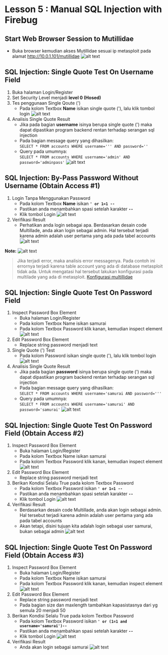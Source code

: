 # Lesson 5 : Manual SQL Injection with Firebug

## Start Web Browser Session to Mutillidae
- Buka browser kemudian akses Mutillidae sesuai ip metasploit pada alamat http://10.0.1.101/mutillidae
![alt text](https://github.com/luqmanahmads/laporan-pksj/blob/master/assets/lesson_5/1/home_multillidae.png "Home page")

## SQL Injection: Single Quote Test On Username Field
1. Buka halaman Login/Register
2. Set Security Level menjadi **level 0 (Hosed)**
3. Tes penggunaan Single Qoute (')  
   - Pada kolom Textbox **Name** isikan single quote ('), lalu klik tombol login
![alt text](https://github.com/luqmanahmads/laporan-pksj/blob/master/assets/lesson_5/1/login_page.png "Login Page")
4. Analisis Single Quote Result  
   - Jika pada bagian **username** isinya berupa single quote (') maka dapat dipastikan program backend rentan terhadap serangan sql injection
   - Pada bagian message query yang dihasilkan:  
   `SELECT * FROM accounts WHERE username=''' AND password=''`
   - Query pada umumnya:  
   `SELECT * FROM accounts WHERE username='admin' AND password='adminpass'`
![alt text](https://github.com/luqmanahmads/laporan-pksj/blob/master/assets/lesson_5/1/test_single_quote.png "Test single quote")

## SQL Injection: By-Pass Password Without Username (Obtain Access #1)
1. Login Tanpa Menggunakan Password
   - Pada kolom Textbox **Name** isikan **`' or 1=1 -- `**
   - Pastikan anda menambahkan spasi setelah karakter **`--`**
   - Klik tombol Login
![alt text](https://github.com/luqmanahmads/laporan-pksj/blob/master/assets/lesson_5/tambahan/login_tanpa_pass.png "Test single quote")
2. Verifikasi Result
   - Perhatikan anda login sebagai apa. Berdasarkan desain code Multillade, anda akan login sebagai admin. Hal tersebut terjadi karena admin adalah user pertama yang ada pada tabel accounts
![alt text](https://github.com/luqmanahmads/laporan-pksj/blob/master/assets/lesson_5/1/result.png "Result")


**Note:**
![alt text](https://github.com/luqmanahmads/laporan-pksj/blob/master/assets/lesson_5/1/error_table_not_found.png "Error message")
> Jika terjadi error, maka analisis error messagenya. 
> Pada contoh ini errornya terjadi karena table account yang ada di database metasploit tidak ada. Untuk mengatasi hal tersebut lakukan konfigurasi pada multilade yang ada di metasploit.
> [Konfigurasi multillidae](https://github.com/luqmanahmads/laporan-pksj/blob/master/Laporan_Tugas_Besar/konfigurasi_multillidae.md)

## SQL Injection: Single Quote Test On Password Field
1. Inspect Password Box Element
   - Buka halaman Login/Register
   - Pada kolom Textbox Name isikan samurai 
   - Pada kolom Textbox Password klik kanan, kemudian inspect element
![alt text](https://github.com/luqmanahmads/laporan-pksj/blob/master/assets/lesson_5/tambahan/inspect_element.png "Test single quote")
2. Edit Password Box Element
   - Replace string password menjadi text
3. Single Quote (') Test
   - Pada kolom Password isikan single quote ('), lalu klik tombol login
![alt text](https://github.com/luqmanahmads/laporan-pksj/blob/master/assets/lesson_5/2/replace_password_to_string.png "To text")
4. Analisis Single Quote Result
   - Jika pada bagian **password** isinya berupa single quote (') maka dapat dipastikan program backend rentan terhadap serangan sql injection
   - Pada bagian message query yang dihasilkan:  
   `SELECT * FROM accounts WHERE username='samurai AND password='''`
   - Query pada umumnya:  
   `SELECT * FROM accounts WHERE username='samurai' AND password='samurai'`
![alt text](https://github.com/luqmanahmads/laporan-pksj/blob/master/assets/lesson_5/2/error_samurai.png "Error message")

## SQL Injection: Single Quote Test On Password Field (Obtain Access #2)
1. Inspect Password Box Element
   - Buka halaman Login/Register
   - Pada kolom Textbox Name isikan samurai
   - Pada kolom Textbox Password klik kanan, kemudian inspect element
![alt text](https://github.com/luqmanahmads/laporan-pksj/blob/master/assets/lesson_5/tambahan/inspect_element.png "Test single quote")
2. Edit Password Box Element
   - Replace string password menjadi text
3. Berikan Kondisi Selalu True pada kolom Textbox Password
   - Pada kolom Textbox Password isikan **`' or 1=1 -- `**
   - Pastikan anda menambahkan spasi setelah karakter **`--`**
   - Klik tombol Login
![alt text](https://github.com/luqmanahmads/laporan-pksj/blob/master/assets/lesson_5/2/replace_with_string.png "True condition")
4. Verifikasi Result
   - Berdasarkan desain code Multillade, anda akan login sebagai admin. Hal tersebut terjadi karena admin adalah user pertama yang ada pada tabel accounts
   - Akan tetapi, disini tujuan kita adalah login sebagai user samurai, bukan sebagai admin
![alt text](https://github.com/luqmanahmads/laporan-pksj/blob/master/assets/lesson_5/2/result.png "Result")

## SQL Injection: Single Quote Test On Password Field (Obtain Access #3)
1. Inspect Password Box Element
   - Buka halaman Login/Register
   - Pada kolom Textbox Name isikan samurai
   - Pada kolom Textbox Password klik kanan, kemudian inspect element
![alt text](https://github.com/luqmanahmads/laporan-pksj/blob/master/assets/lesson_5/tambahan/inspect_element.png "Test single quote")
2. Edit Password Box Element
   - Replace string password menjadi text
   - Pada bagian size dan maxlength tambahkan kapasistasnya dari yg semula 20 menjadi 50
3. Berikan Kondisi Selalu True pada kolom Textbox Password
   - Pada kolom Textbox Password isikan **`' or (1=1 and username='samurai')--`**
   - Pastikan anda menambahkan spasi setelah karakter **`--`**
   - Klik tombol Login
![alt text](https://github.com/luqmanahmads/laporan-pksj/blob/master/assets/lesson_5/3/login_as_samurai.png "True condition")
4. Verifikasi Result
   - Anda akan login sebagai samurai
![alt text](https://github.com/luqmanahmads/laporan-pksj/blob/master/assets/lesson_5/3/result_login.png "Result")